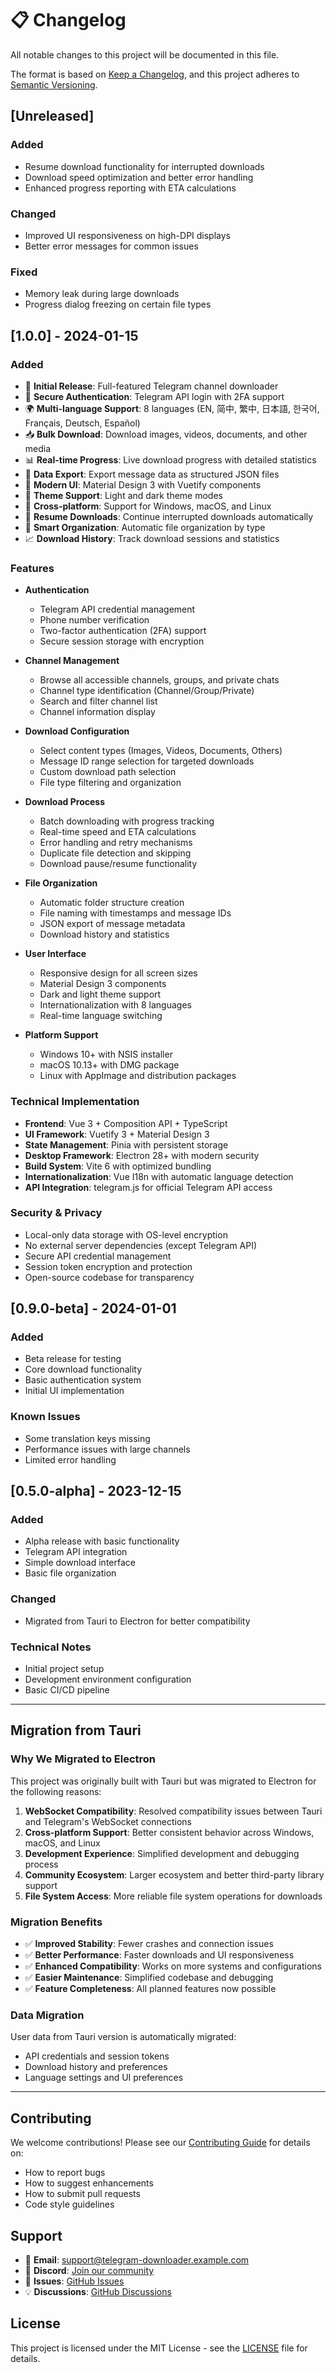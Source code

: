 # 📋 Changelog

All notable changes to this project will be documented in this file.

The format is based on [Keep a Changelog](https://keepachangelog.com/en/1.0.0/),
and this project adheres to [Semantic Versioning](https://semver.org/spec/v2.0.0.html).

## [Unreleased]

### Added
- Resume download functionality for interrupted downloads
- Download speed optimization and better error handling
- Enhanced progress reporting with ETA calculations

### Changed
- Improved UI responsiveness on high-DPI displays
- Better error messages for common issues

### Fixed
- Memory leak during large downloads
- Progress dialog freezing on certain file types

## [1.0.0] - 2024-01-15

### Added
- 🎉 **Initial Release**: Full-featured Telegram channel downloader
- 🔐 **Secure Authentication**: Telegram API login with 2FA support
- 🌍 **Multi-language Support**: 8 languages (EN, 简中, 繁中, 日本語, 한국어, Français, Deutsch, Español)
- 📥 **Bulk Download**: Download images, videos, documents, and other media
- 📊 **Real-time Progress**: Live download progress with detailed statistics
- 💾 **Data Export**: Export message data as structured JSON files
- 🎨 **Modern UI**: Material Design 3 with Vuetify components
- 🌙 **Theme Support**: Light and dark theme modes
- 📱 **Cross-platform**: Support for Windows, macOS, and Linux
- 🔄 **Resume Downloads**: Continue interrupted downloads automatically
- 📁 **Smart Organization**: Automatic file organization by type
- 📈 **Download History**: Track download sessions and statistics

### Features
- **Authentication**
  - Telegram API credential management
  - Phone number verification
  - Two-factor authentication (2FA) support
  - Secure session storage with encryption
  
- **Channel Management**
  - Browse all accessible channels, groups, and private chats
  - Channel type identification (Channel/Group/Private)
  - Search and filter channel list
  - Channel information display

- **Download Configuration**
  - Select content types (Images, Videos, Documents, Others)
  - Message ID range selection for targeted downloads
  - Custom download path selection
  - File type filtering and organization

- **Download Process**
  - Batch downloading with progress tracking
  - Real-time speed and ETA calculations
  - Error handling and retry mechanisms
  - Duplicate file detection and skipping
  - Download pause/resume functionality

- **File Organization**
  - Automatic folder structure creation
  - File naming with timestamps and message IDs
  - JSON export of message metadata
  - Download history and statistics

- **User Interface**
  - Responsive design for all screen sizes
  - Material Design 3 components
  - Dark and light theme support
  - Internationalization with 8 languages
  - Real-time language switching

- **Platform Support**
  - Windows 10+ with NSIS installer
  - macOS 10.13+ with DMG package
  - Linux with AppImage and distribution packages

### Technical Implementation
- **Frontend**: Vue 3 + Composition API + TypeScript
- **UI Framework**: Vuetify 3 + Material Design 3
- **State Management**: Pinia with persistent storage
- **Desktop Framework**: Electron 28+ with modern security
- **Build System**: Vite 6 with optimized bundling
- **Internationalization**: Vue I18n with automatic language detection
- **API Integration**: telegram.js for official Telegram API access

### Security & Privacy
- Local-only data storage with OS-level encryption
- No external server dependencies (except Telegram API)
- Secure API credential management
- Session token encryption and protection
- Open-source codebase for transparency

## [0.9.0-beta] - 2024-01-01

### Added
- Beta release for testing
- Core download functionality
- Basic authentication system
- Initial UI implementation

### Known Issues
- Some translation keys missing
- Performance issues with large channels
- Limited error handling

## [0.5.0-alpha] - 2023-12-15

### Added
- Alpha release with basic functionality
- Telegram API integration
- Simple download interface
- Basic file organization

### Changed
- Migrated from Tauri to Electron for better compatibility

### Technical Notes
- Initial project setup
- Development environment configuration
- Basic CI/CD pipeline

---

## Migration from Tauri

### Why We Migrated to Electron

This project was originally built with Tauri but was migrated to Electron for the following reasons:

1. **WebSocket Compatibility**: Resolved compatibility issues between Tauri and Telegram's WebSocket connections
2. **Cross-platform Support**: Better consistent behavior across Windows, macOS, and Linux
3. **Development Experience**: Simplified development and debugging process
4. **Community Ecosystem**: Larger ecosystem and better third-party library support
5. **File System Access**: More reliable file system operations for downloads

### Migration Benefits

- ✅ **Improved Stability**: Fewer crashes and connection issues
- ✅ **Better Performance**: Faster downloads and UI responsiveness
- ✅ **Enhanced Compatibility**: Works on more systems and configurations
- ✅ **Easier Maintenance**: Simplified codebase and debugging
- ✅ **Feature Completeness**: All planned features now possible

### Data Migration

User data from Tauri version is automatically migrated:
- API credentials and session tokens
- Download history and preferences
- Language settings and UI preferences

---

## Contributing

We welcome contributions! Please see our [Contributing Guide](CONTRIBUTING.md) for details on:
- How to report bugs
- How to suggest enhancements
- How to submit pull requests
- Code style guidelines

## Support

- 📧 **Email**: support@telegram-downloader.example.com
- 💬 **Discord**: [Join our community](https://discord.gg/telegram-downloader)
- 🐛 **Issues**: [GitHub Issues](https://github.com/yourusername/telegram-channel-downloader/issues)
- 💡 **Discussions**: [GitHub Discussions](https://github.com/yourusername/telegram-channel-downloader/discussions)

## License

This project is licensed under the MIT License - see the [LICENSE](LICENSE) file for details. 